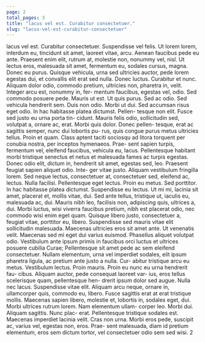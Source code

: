 ```yaml
---
page: 2
total_pages: 3
title: "lacus vel est. Curabitur consectetuer."
slug: "lacus-vel-est-curabitur-consectetuer"
---
```


lacus vel est. Curabitur consectetuer.
Suspendisse vel felis. Ut lorem lorem, interdum
eu, tincidunt sit amet, laoreet vitae, arcu. Aenean
faucibus pede eu ante. Praesent enim elit, rutrum
at, molestie non, nonummy vel, nisl. Ut lectus eros,
malesuada sit amet, fermentum eu, sodales cursus,
magna. Donec eu purus. Quisque vehicula, urna sed
ultricies auctor, pede lorem egestas dui, et convallis
elit erat sed nulla. Donec luctus. Curabitur et nunc.
Aliquam dolor odio, commodo pretium, ultricies non,
pharetra in, velit. Integer arcu est, nonummy in, fer-
mentum faucibus, egestas vel, odio.
Sed commodo posuere pede. Mauris ut est. Ut
quis purus. Sed ac odio. Sed vehicula hendrerit sem.
Duis non odio. Morbi ut dui. Sed accumsan risus
eget odio. In hac habitasse platea dictumst. Pellen-
tesque non elit. Fusce sed justo eu urna porta tin-
cidunt. Mauris felis odio, sollicitudin sed, volutpat
a, ornare ac, erat. Morbi quis dolor. Donec pellen-
tesque, erat ac sagittis semper, nunc dui lobortis pu-
rus, quis congue purus metus ultricies tellus. Proin et
quam. Class aptent taciti sociosqu ad litora torquent
per conubia nostra, per inceptos hymenaeos. Prae-
sent sapien turpis, fermentum vel, eleifend faucibus,
vehicula eu, lacus.
Pellentesque habitant morbi tristique senectus et
netus et malesuada fames ac turpis egestas. Donec
odio elit, dictum in, hendrerit sit amet, egestas sed,
leo. Praesent feugiat sapien aliquet odio. Inte-
ger vitae justo. Aliquam vestibulum fringilla lorem.
Sed neque lectus, consectetuer at, consectetuer sed,
eleifend ac, lectus. Nulla facilisi. Pellentesque eget
lectus. Proin eu metus. Sed porttitor. In hac
habitasse platea dictumst. Suspendisse eu lectus. Ut
mi mi, lacinia sit amet, placerat et, mollis vitae, dui.
Sed ante tellus, tristique ut, iaculis eu, malesuada ac,
dui. Mauris nibh leo, facilisis non, adipiscing quis,
ultrices a, dui.
Morbi luctus, wisi viverra faucibus pretium, nibh
est placerat odio, nec commodo wisi enim eget quam.
Quisque libero justo, consectetuer a, feugiat vitae,
porttitor eu, libero. Suspendisse sed mauris vitae
elit sollicitudin malesuada. Maecenas ultricies eros
sit amet ante. Ut venenatis velit. Maecenas sed mi
eget dui varius euismod. Phasellus aliquet volutpat
odio. Vestibulum ante ipsum primis in faucibus orci
luctus et ultrices posuere cubilia Curae; Pellentesque
sit amet pede ac sem eleifend consectetuer. Nullam
elementum, urna vel imperdiet sodales, elit ipsum
pharetra ligula, ac pretium ante justo a nulla. Cur-
abitur tristique arcu eu metus. Vestibulum lectus.
Proin mauris. Proin eu nunc eu urna hendrerit fau-
cibus. Aliquam auctor, pede consequat laoreet var-
ius, eros tellus scelerisque quam, pellentesque hen-
drerit ipsum dolor sed augue. Nulla nec lacus.
Suspendisse vitae elit. Aliquam arcu neque, ornare
in, ullamcorper quis, commodo eu, libero. Fusce
sagittis erat at erat tristique mollis. Maecenas sapien
libero, molestie et, lobortis in, sodales eget, dui.
Morbi ultrices rutrum lorem. Nam elementum ullam-
corper leo. Morbi dui. Aliquam sagittis. Nunc plac-
erat. Pellentesque tristique sodales est. Maecenas
imperdiet lacinia velit. Cras non urna. Morbi eros
pede, suscipit ac, varius vel, egestas non, eros. Prae-
sent malesuada, diam id pretium elementum, eros
sem dictum tortor, vel consectetuer odio sem sed wisi.
2
